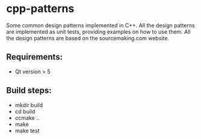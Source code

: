 # cpp-patterns
Some common design patterns implemented in C++. All the design patterns are implemented as unit tests, providing examples on how to use them.
All the design patterns are based on the sourcemaking.com website.

## Requirements:
- Qt version > 5

## Build steps:
- mkdir build
- cd build
- ccmake ..
- make
- make test
